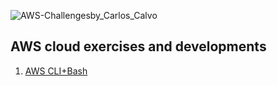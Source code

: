 ![AWS-Challengesby_Carlos_Calvo](https://user-images.githubusercontent.com/126183973/223799982-27810622-2dbc-4b6e-adee-425ba423dd10.png)

## **AWS cloud exercises and developments**

1. [AWS CLI+Bash](https://github.com/ccalvop/AWS-Challenges/blob/main/AWS_CLI%2BBash.md)
